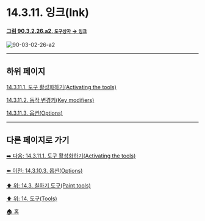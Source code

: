 # 14.3.11. 잉크(Ink)

<a id="90-03-02-26-a2"></a>

#### [그림 90.3.2.26.a2. `도구상자` → `잉크`](./90-03-02-26-ink.md#90-03-02-26-a2)
![90-03-02-26-a2](https://github.com/wonder13662/gimp/assets/15767104/7cf5d992-ae21-45d0-88c5-fa9a5cccf23c)

[comment]: <> (TODO 캘리그래피 관련 예제를 추가하자)

***

## 하위 페이지

[14.3.11.1. 도구 활성화하기(Activating the tools)](./14-03-11-01-activating_the_tool.md)

[14.3.11.2. 동작 변경키(Key modifiers)](./14-03-11-02-key_modifiers.md)

[14.3.11.3. 옵션(Options)](./14-03-11-03-options.md)

***

## 다른 페이지로 가기

[➡️ 다음: 14.3.11.1. 도구 활성화하기(Activating the tools)](./14-03-11-01-activating_the_tool.md)

[⬅️ 이전: 14.3.10.3. 옵션(Options)](./14-03-10-03-options.md)

[⬆️ 위: 14.3. 칠하기 도구(Paint tools)](./14-03-00-paint-tools.md)

[⬆️ 위: 14. 도구(Tools)](./14-00-tools.md)

[🏠 홈](./00-home.md)

